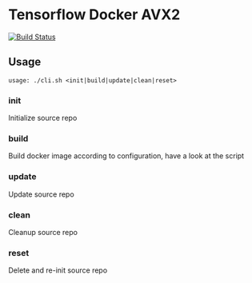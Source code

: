 # Tensorflow Docker AVX2
[![Build Status](https://travis-ci.org/fekle/tensorflow-docker-gpu-avx2.svg?branch=master)](https://travis-ci.org/fekle/tensorflow-docker-gpu-avx2)

## Usage
`usage: ./cli.sh <init|build|update|clean|reset>`

### init
Initialize source repo

### build
Build docker image according to configuration, have a look at the script

### update
Update source repo

### clean
Cleanup source repo

### reset
Delete and re-init source repo
